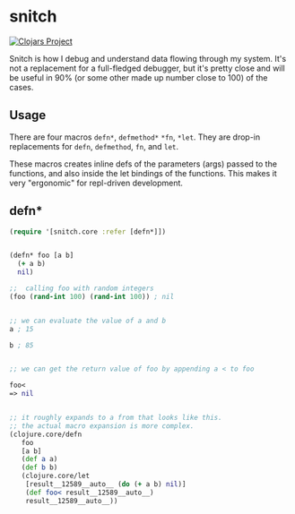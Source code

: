 # snitch

[![Clojars Project](https://img.shields.io/clojars/v/org.clojars.abhinav/snitch.svg)](https://clojars.org/org.clojars.abhinav/snitch)

Snitch is how I debug and understand data flowing through my system.
It's not a replacement for a full-fledged debugger,
but it's pretty close and will be useful in 90% (or some other made up number close to 100) of the cases. 

## Usage
There are four macros `defn*`, `defmethod*` `*fn`, `*let`.
They are drop-in replacements for `defn`, `defmethod`, `fn`, and `let`.

These macros creates inline defs of the parameters (args) passed to the functions,
and also inside the let bindings of the functions.
This makes it very "ergonomic" for repl-driven development.

## defn*

```clj
(require '[snitch.core :refer [defn*]])


(defn* foo [a b]
  (+ a b)
  nil)

;;  calling foo with random integers
(foo (rand-int 100) (rand-int 100)) ; nil


;; we can evaluate the value of a and b
a ; 15

b ; 85


;; we can get the return value of foo by appending a < to foo

foo< 
=> nil


;; it roughly expands to a from that looks like this. 
;; the actual macro expansion is more complex.
(clojure.core/defn
   foo
   [a b]
   (def a a)
   (def b b)
   (clojure.core/let
    [result__12589__auto__ (do (+ a b) nil)]
    (def foo< result__12589__auto__)
    result__12589__auto__))
```


